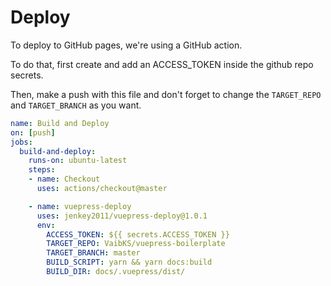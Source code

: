 # Deploy

To deploy to GitHub pages, we're using a GitHub action.

To do that, first create and add an ACCESS_TOKEN inside the github repo secrets.

Then, make a push with this file and don't forget to change the `TARGET_REPO` and `TARGET_BRANCH` as you want.

```yml
name: Build and Deploy
on: [push]
jobs:
  build-and-deploy:
    runs-on: ubuntu-latest
    steps:
    - name: Checkout
      uses: actions/checkout@master

    - name: vuepress-deploy
      uses: jenkey2011/vuepress-deploy@1.0.1
      env:
        ACCESS_TOKEN: ${{ secrets.ACCESS_TOKEN }}
        TARGET_REPO: VaibKS/vuepress-boilerplate
        TARGET_BRANCH: master
        BUILD_SCRIPT: yarn && yarn docs:build
        BUILD_DIR: docs/.vuepress/dist/
```